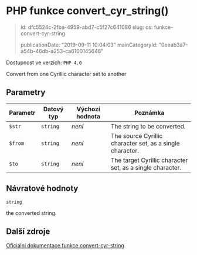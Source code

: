 PHP funkce convert_cyr_string()
===============================

> id: dfc5524c-2fba-4959-abd7-c5f27c641086
> slug:
> 	cs: funkce-convert-cyr-string
>
> publicationDate: "2019-09-11 10:04:03"
> mainCategoryId: "0eeab3a7-a54b-46db-a253-ca6100145648"

Dostupnost ve verzích: `PHP 4.0`

Convert from one Cyrillic character set to another


Parametry
--------------

| Parametr | Datový typ | Výchozí hodnota | Poznámka |
|-----|-----|-----|-----|
| `$str` | `string` | *není* | The string to be converted. |
| `$from` | `string` | *není* | The source Cyrillic character set, as a single character. |
| `$to` | `string` | *není* | The target Cyrillic character set, as a single character. |


Návratové hodnoty
----------------

`string`

the converted string.

Další zdroje
------------

[Oficiální dokumentace funkce convert-cyr-string](https://www.php.net/manual/en/function.convert-cyr-string.php)

